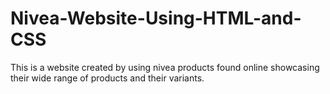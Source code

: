 # Nivea-Website-Using-HTML-and-CSS
This is a website created by using nivea products found online showcasing their wide range of products and their variants.
